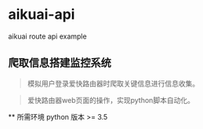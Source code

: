 # aikuai-api
aikuai  route  api example

##  爬取信息搭建监控系统

> 模拟用户登录爱快路由器时爬取关键信息进行信息收集。

>  爱快路由器web页面的操作，实现python脚本自动化。


** 所需环境 python 版本 >= 3.5    
